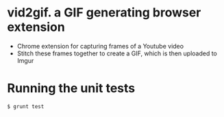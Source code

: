 vid2gif. a GIF generating browser extension
===========================================

- Chrome extension for capturing frames of a Youtube video
- Stitch these frames together to create a GIF, which is then uploaded to Imgur

# Running the unit tests

    $ grunt test